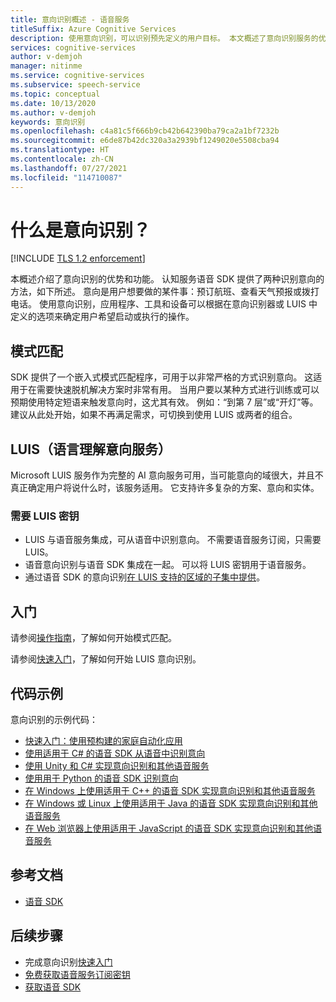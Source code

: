 ```yaml
---
title: 意向识别概述 - 语音服务
titleSuffix: Azure Cognitive Services
description: 使用意向识别，可以识别预先定义的用户目标。 本文概述了意向识别服务的优势和功能。
services: cognitive-services
author: v-demjoh
manager: nitinme
ms.service: cognitive-services
ms.subservice: speech-service
ms.topic: conceptual
ms.date: 10/13/2020
ms.author: v-demjoh
keywords: 意向识别
ms.openlocfilehash: c4a81c5f666b9cb42b642390ba79ca2a1bf7232b
ms.sourcegitcommit: e6de87b42dc320a3a2939bf1249020e5508cba94
ms.translationtype: HT
ms.contentlocale: zh-CN
ms.lasthandoff: 07/27/2021
ms.locfileid: "114710087"
---
```

# <a name="what-is-intent-recognition"></a>什么是意向识别？

[!INCLUDE [TLS 1.2 enforcement](../../../includes/cognitive-services-tls-announcement.md)]

本概述介绍了意向识别的优势和功能。 认知服务语音 SDK 提供了两种识别意向的方法，如下所述。 意向是用户想要做的某件事：预订航班、查看天气预报或拨打电话。 使用意向识别，应用程序、工具和设备可以根据在意向识别器或 LUIS 中定义的选项来确定用户希望启动或执行的操作。

## <a name="pattern-matching"></a>模式匹配
SDK 提供了一个嵌入式模式匹配程序，可用于以非常严格的方式识别意向。 这适用于在需要快速脱机解决方案时非常有用。 当用户要以某种方式进行训练或可以预期使用特定短语来触发意向时，这尤其有效。 例如：“到第 7 层”或“开灯”等。建议从此处开始，如果不再满足需求，可切换到使用 LUIS 或两者的组合。 

## <a name="luis-language-understanding-intent-service"></a>LUIS（语言理解意向服务）
Microsoft LUIS 服务作为完整的 AI 意向服务可用，当可能意向的域很大，并且不真正确定用户将说什么时，该服务适用。 它支持许多复杂的方案、意向和实体。

### <a name="luis-key-required"></a>需要 LUIS 密钥

* LUIS 与语音服务集成，可从语音中识别意向。 不需要语音服务订阅，只需要 LUIS。
* 语音意向识别与语音 SDK 集成在一起。 可以将 LUIS 密钥用于语音服务。
* 通过语音 SDK 的意向识别[在 LUIS 支持的区域的子集中提供](./regions.md#intent-recognition)。

## <a name="get-started"></a>入门
请参阅[操作指南](how-to-use-simple-language-pattern-matching.md)，了解如何开始模式匹配。

请参阅[快速入门](get-started-intent-recognition.md)，了解如何开始 LUIS 意向识别。

## <a name="sample-code"></a>代码示例

意向识别的示例代码：

* [快速入门：使用预构建的家庭自动化应用](../luis/luis-get-started-create-app.md)
* [使用适用于 C# 的语音 SDK 从语音中识别意向](./how-to-recognize-intents-from-speech-csharp.md)
* [使用 Unity 和 C# 实现意向识别和其他语音服务](https://github.com/Azure-Samples/cognitive-services-speech-sdk/tree/master/samples/unity/speechrecognizer)
* [使用用于 Python 的语音 SDK 识别意向](https://github.com/Azure-Samples/cognitive-services-speech-sdk/tree/master/samples/python/console)
* [在 Windows 上使用适用于 C++ 的语音 SDK 实现意向识别和其他语音服务](https://github.com/Azure-Samples/cognitive-services-speech-sdk/tree/master/samples/cpp/windows/console)
* [在 Windows 或 Linux 上使用适用于 Java 的语音 SDK 实现意向识别和其他语音服务](https://github.com/Azure-Samples/cognitive-services-speech-sdk/tree/master/samples/java/jre/console)
* [在 Web 浏览器上使用适用于 JavaScript 的语音 SDK 实现意向识别和其他语音服务](https://github.com/Azure-Samples/cognitive-services-speech-sdk/tree/master/samples/js/browser)

## <a name="reference-docs"></a>参考文档

* [语音 SDK](./speech-sdk.md)

## <a name="next-steps"></a>后续步骤

* 完成意向识别[快速入门](get-started-intent-recognition.md)
* [免费获取语音服务订阅密钥](overview.md#try-the-speech-service-for-free)
* [获取语音 SDK](speech-sdk.md)
